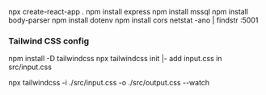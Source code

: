 npx create-react-app .
npm install express 
npm install mssql 
npm install body-parser
npm install dotenv
npm install cors
netstat -ano | findstr :5001


### Tailwind CSS config
npm install -D tailwindcss
npx tailwindcss init
    |- add input.css in src/input.css

npx tailwindcss -i ./src/input.css -o ./src/output.css --watch